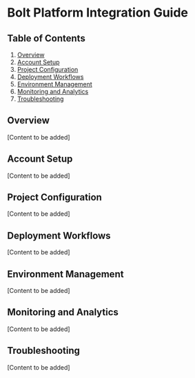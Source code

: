 
# Bolt Platform Integration Guide

## Table of Contents
1. [Overview](#overview)
2. [Account Setup](#account-setup)
3. [Project Configuration](#project-configuration)
4. [Deployment Workflows](#deployment-workflows)
5. [Environment Management](#environment-management)
6. [Monitoring and Analytics](#monitoring-and-analytics)
7. [Troubleshooting](#troubleshooting)

## Overview
[Content to be added]

## Account Setup
[Content to be added]

## Project Configuration
[Content to be added]

## Deployment Workflows
[Content to be added]

## Environment Management
[Content to be added]

## Monitoring and Analytics
[Content to be added]

## Troubleshooting
[Content to be added]

